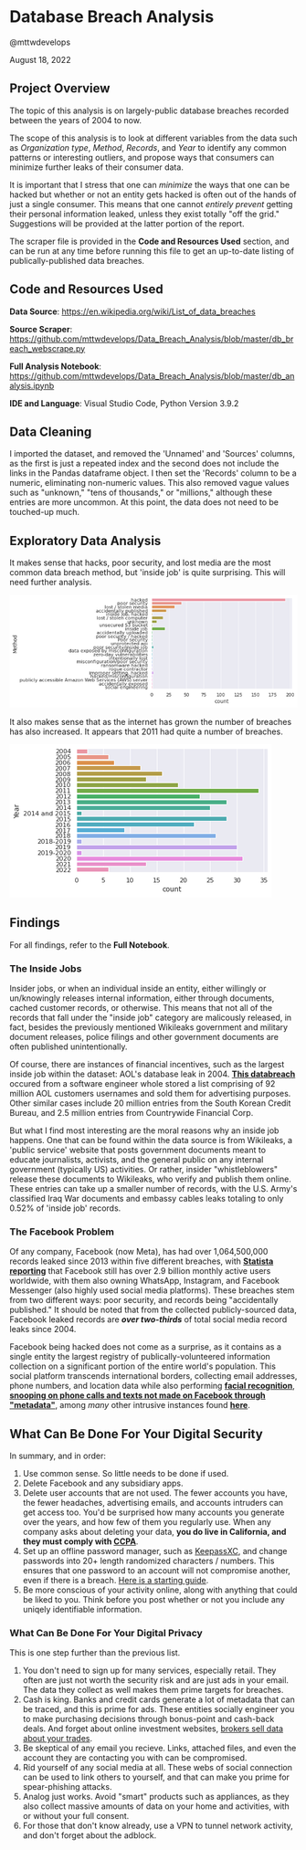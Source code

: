 # Database Breach Analysis

@mttwdevelops

August 18, 2022

## Project Overview

The topic of this analysis is on largely-public database breaches recorded between the years of 2004 to now. 

The scope of this analysis is to look at different variables from the data such as *Organization type*, *Method*, *Records*, and *Year* to identify any common patterns or interesting outliers, and propose ways that consumers can minimize further leaks of their consumer data.

It is important that I stress that one can *minimize* the ways that one can be hacked but whether or not an entity gets hacked is often out of the hands of just a single consumer. This means that one cannot *entirely prevent* getting their personal information leaked, unless they exist totally "off the grid." Suggestions will be provided at the latter portion of the report.

The scraper file is provided in the **Code and Resources Used** section, and can be run at any time before running this file to get an up-to-date listing of publically-published data breaches. 

## Code and Resources Used

**Data Source**: https://en.wikipedia.org/wiki/List_of_data_breaches

**Source Scraper**: https://github.com/mttwdevelops/Data_Breach_Analysis/blob/master/db_breach_webscrape.py

**Full Analysis Notebook**: https://github.com/mttwdevelops/Data_Breach_Analysis/blob/master/db_analysis.ipynb

**IDE and Language**: Visual Studio Code, Python Version 3.9.2

## Data Cleaning

I imported the dataset, and removed the 'Unnamed' and 'Sources' columns, as the first is just a repeated index and the second does not include the links in the Pandas dataframe object. I then set the 'Records' column to be a numeric, eliminating non-numeric values. This also removed vague values such as "unknown," "tens of thousands," or "millions," although these entries are more uncommon. At this point, the data does not need to be touched-up much.

## Exploratory Data Analysis

It makes sense that hacks, poor security, and lost media are the most common data breach method, but 'inside job' is quite surprising. This will need further analysis.

![Method](https://github.com/mttwdevelops/Data_Breach_Analysis/blob/master/method.png)

It also makes sense that as the internet has grown the number of breaches has also increased. It appears that 2011 had quite a number of breaches.

![Year](https://github.com/mttwdevelops/Data_Breach_Analysis/blob/master/year.png)

## Findings

For all findings, refer to the **Full Notebook**.

### The Inside Jobs

Insider jobs, or when an individual inside an entity, either willingly or un/knowingly releases internal information, either through documents, cached customer records, or otherwise. This means that not all of the records that fall under the "inside job" category are malicously released, in fact, besides the previously mentioned Wikileaks government and military document releases, police filings and other government documents are often published unintentionally.

Of course, there are instances of financial incentives, such as the largest inside job within the dataset: AOL's database leak in 2004. __[This databreach](https://money.cnn.com/2004/06/23/technology/aol_spam/)__ occured from a software engineer whole stored a list comprising of 92 million AOL customers usernames and sold them for advertising purposes. Other similar cases include 20 million entries from the South Korean Credit Bureau, and 2.5 million entries from Countrywide Financial Corp.

But what I find most interesting are the moral reasons why an inside job happens. One that can be found within the data source is from Wikileaks, a 'public service' website that posts government documents meant to educate journalists, activists, and the general public on any internal government (typically US) activities. Or rather, insider "whistleblowers" release these documents to Wikileaks, who verify and publish them online. These entries can take up a smaller number of records, with the U.S. Army's classified Iraq War documents and embassy cables leaks totaling to only 0.52% of 'inside job' records. 

### The Facebook Problem

Of any company, Facebook (now Meta), has had over 1,064,500,000 records leaked since 2013 within five different breaches, with __[Statista reporting](https://www.statista.com/statistics/272014/global-social-networks-ranked-by-number-of-users/)__ that Facebook still has over 2.9 billion monthly active users worldwide, with them also owning WhatsApp, Instagram, and Facebook Messenger (also highly used social media platforms). These breaches stem from two different ways: poor security, and records being "accidentally published." It should be noted that from the collected publicly-sourced data, Facebook leaked records are ***over two-thirds*** of total social media record leaks since 2004.

Facebook being hacked does not come as a surprise, as it contains as a single entity the largest registry of publically-volunteered information collection on a significant portion of the entire world's population. This social platform transcends international borders, collecting email addresses, phone numbers, and location data while also performing __[facial recognition](https://web.archive.org/web/20160605165148/http://www.theregister.co.uk/2015/11/10/facebook_scans_camera_for_your_friends/)__, __[snooping on phone calls and texts not made on Facebook through "metadata"](https://www.theguardian.com/technology/2018/mar/25/facebook-logs-texts-and-calls-users-find-as-they-delete-accounts-cambridge-analytica)__, among *many* other intrusive instances found __[here](https://stallman.org/facebook.html#privacy)__.

## What Can Be Done For Your Digital Security

In summary, and in order:
1. Use common sense. So little needs to be done if used.
2. Delete Facebook and any subsidiary apps.
3. Delete user accounts that are not used. The fewer accounts you have, the fewer headaches, advertising emails, and accounts intruders can get access too. You'd be surprised how many accounts you generate over the years, and how few of them you regularly use. When any company asks about deleting your data, **you do live in California, and they must comply with [CCPA](https://oag.ca.gov/privacy/ccpa)**.
4. Set up an offline password manager, such as [KeepassXC](https://keepassxc.org/), and change passwords into 20+ length randomized characters / numbers. This ensures that one password to an account will not compromise another, even if there is a breach. [Here is a starting guide](https://www.youtube.com/watch?v=Bpc3EEQ-GoA).
5. Be more conscious of your activity online, along with anything that could be liked to you. Think before you post whether or not you include any uniqely identifiable information.


### What Can Be Done For Your Digital Privacy

This is one step further than the previous list.

1. You don't need to sign up for many services, especially retail. They often are just not worth the security risk and are just ads in your email. The data they collect as well makes them prime targets for breaches.
2. Cash is king. Banks and credit cards generate a lot of metadata that can be traced, and this is prime for ads. These entities socially engineer you to make purchasing decisions through bonus-point and cash-back deals. And forget about online investment websites, [brokers sell data about your trades](https://dailycaller.com/2021/02/02/robinhood-hedge-funds-citadel-order-flows-gamestop-stock-market/).
3. Be skeptical of any email you recieve. Links, attached files, and even the account they are contacting you with can be compromised.
4. Rid yourself of any social media at all. These webs of social connection can be used to link others to yourself, and that can make you prime for spear-phishing attacks.
5. Analog just works. Avoid "smart" products such as appliances, as they also collect massive amounts of data on your home and activities, with or without your full consent. 
6. For those that don't know already, use a VPN to tunnel network activity, and don't forget about the adblock.